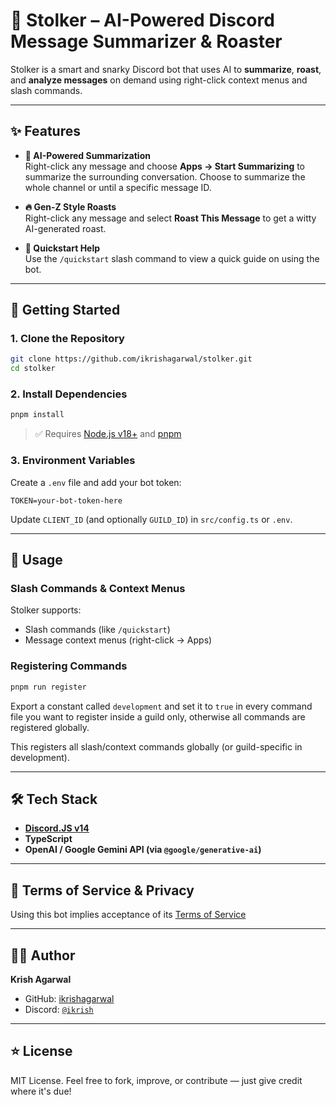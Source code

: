 # 🤖 Stolker – AI-Powered Discord Message Summarizer & Roaster

Stolker is a smart and snarky Discord bot that uses AI to **summarize**, **roast**, and **analyze messages** on demand using right-click context menus and slash commands.

---

## ✨ Features

- **🧠 AI-Powered Summarization**  
  Right-click any message and choose **Apps → Start Summarizing** to summarize the surrounding conversation. Choose to summarize the whole channel or until a specific message ID.

- **🔥 Gen-Z Style Roasts**  
  Right-click any message and select **Roast This Message** to get a witty AI-generated roast.

- **📘 Quickstart Help**  
  Use the `/quickstart` slash command to view a quick guide on using the bot.

---

## 🚀 Getting Started

### 1. Clone the Repository

```bash
git clone https://github.com/ikrishagarwal/stolker.git
cd stolker
````

### 2. Install Dependencies

```bash
pnpm install
```

> ✅ Requires [Node.js v18+](https://nodejs.org/) and [pnpm](https://pnpm.io/)

### 3. Environment Variables

Create a `.env` file and add your bot token:

```env
TOKEN=your-bot-token-here
```

Update `CLIENT_ID` (and optionally `GUILD_ID`) in `src/config.ts` or `.env`.

---

## 🧠 Usage

### Slash Commands & Context Menus

Stolker supports:

* Slash commands (like `/quickstart`)
* Message context menus (right-click → Apps)

### Registering Commands

```bash
pnpm run register
```

Export a constant called `development` and set it to `true` in every command file you want to register inside a guild only, otherwise all commands are registered globally.

This registers all slash/context commands globally (or guild-specific in development).

---

## 🛠 Tech Stack

* **[Discord.JS v14](https://discord.js.org/)**
* **TypeScript**
* **OpenAI / Google Gemini API (via `@google/generative-ai`)**

---

## 📜 Terms of Service & Privacy

Using this bot implies acceptance of its [Terms of Service](./ToS.md)

---

## 🙋‍♂️ Author

**Krish Agarwal**

* GitHub: [ikrishagarwal](https://github.com/ikrishagarwal)
* Discord: [`@ikrish`](https://discord.com/users/701008374883418113/)

---

## ⭐ License

MIT License.
Feel free to fork, improve, or contribute — just give credit where it's due!